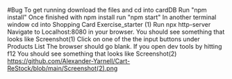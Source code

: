 #Bug
To get running download the files and cd into cardDB
Run "npm install" 
Once finished with npm install run "npm start"
In another terminal window cd into Shopping Card Exercise_starter (1)
Run npx http-server
Navigate to Localhost:8080 in your browser. 
You should see something that looks like Screenshot(1)
Click on one of the the input buttons under Products List
The browser should go blank.
If you open dev tools by hitting f12 You should see something that looks like Screenshot(2)
https://github.com/Alexander-Yarnell/Cart-ReStock/blob/main/Screenshot(2).png
